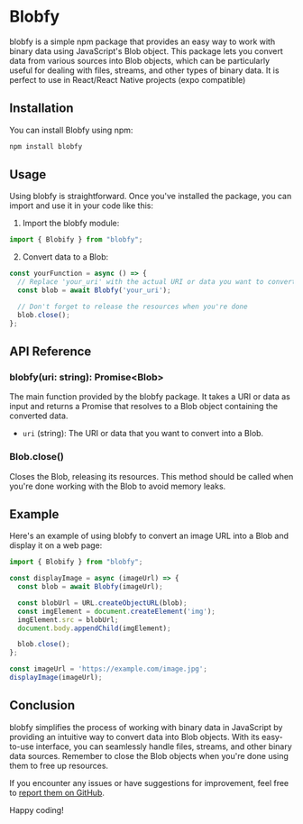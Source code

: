 # Blobfy

blobfy is a simple npm package that provides an easy way to work with binary data using JavaScript's Blob object. This package lets you convert data from various sources into Blob objects, which can be particularly useful for dealing with files, streams, and other types of binary data. It is perfect to use in React/React Native projects (expo compatible)

## Installation

You can install Blobfy using npm:

```bash
npm install blobfy
```

## Usage

Using blobfy is straightforward. Once you've installed the package, you can import and use it in your code like this:

1. Import the blobfy module:

```javascript
import { Blobify } from "blobfy";
```

2. Convert data to a Blob:

```javascript
const yourFunction = async () => {
  // Replace 'your_uri' with the actual URI or data you want to convert
  const blob = await Blobfy('your_uri');

  // Don't forget to release the resources when you're done
  blob.close();
};
```

## API Reference

### blobfy(uri: string): Promise&lt;Blob&gt;

The main function provided by the blobfy package. It takes a URI or data as input and returns a Promise that resolves to a Blob object containing the converted data.

- `uri` (string): The URI or data that you want to convert into a Blob.

### Blob.close()

Closes the Blob, releasing its resources. This method should be called when you're done working with the Blob to avoid memory leaks.

## Example

Here's an example of using blobfy to convert an image URL into a Blob and display it on a web page:

```javascript
import { Blobify } from "blobfy";

const displayImage = async (imageUrl) => {
  const blob = await Blobfy(imageUrl);

  const blobUrl = URL.createObjectURL(blob);
  const imgElement = document.createElement('img');
  imgElement.src = blobUrl;
  document.body.appendChild(imgElement);

  blob.close();
};

const imageUrl = 'https://example.com/image.jpg';
displayImage(imageUrl);
```

## Conclusion

blobfy simplifies the process of working with binary data in JavaScript by providing an intuitive way to convert data into Blob objects. With its easy-to-use interface, you can seamlessly handle files, streams, and other binary data sources. Remember to close the Blob objects when you're done using them to free up resources.

If you encounter any issues or have suggestions for improvement, feel free to [report them on GitHub](https://github.com/JHOW2004/blobfy.git).

Happy coding!
